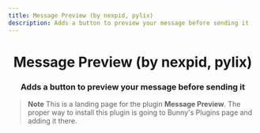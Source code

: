 ```yaml
---
title: Message Preview (by nexpid, pylix)
description: Adds a button to preview your message before sending it
---
```


<!--
    * This file was autogenerated, do not modify it directly
    * https://github.com/nexpid/BunnyPlugins/tree/dev/scripts/build/modules/workers/plugins.ts
-->

<div align="center">
<h1>Message Preview (by nexpid, pylix)</h1>
<h3>Adds a button to preview your message before sending it</h3>
</div>

> **Note**
> This is a landing page for the plugin **Message Preview**. The proper way to install this plugin is going to Bunny's Plugins page and adding it there.
